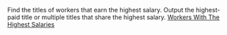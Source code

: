 Find the titles of workers that earn the highest salary. Output the highest-paid title or multiple titles that share the highest salary.
[Workers With The Highest Salaries](https://platform.stratascratch.com/coding/10353-workers-with-the-highest-salaries?code_type=1)
